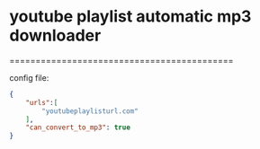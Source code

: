 # youtube playlist automatic mp3 downloader
===========================================

config file:

```json
{
	"urls":[
		"youtubeplaylisturl.com"
	],
	"can_convert_to_mp3": true
}
```